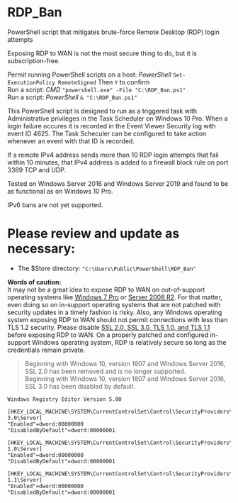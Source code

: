# RDP_Ban
PowerShell script that mitigates brute-force Remote Desktop (RDP) login attempts

Exposing RDP to WAN is not the most secure thing to do, but it is subscription-free.

Permit running PowerShell scripts on a host: *PowerShell* `Set-ExecutionPolicy RemoteSigned` Then `Y` to confirm  
Run a script: *CMD* `"powershell.exe" -File "C:\RDP_Ban.ps1"`  
Run a script: *PowerShell* `& "C:\RDP_Ban.ps1"`  

This PowerShell script is designed to run as a triggered task with Administrative privileges in the Task Scheduler on Windows 10 Pro. When a login failure occures it is recorded in the Event Viewer Security log with event ID 4625. The Task Scheculer can be configured to take action whenever an event with that ID is recorded.

If a remote IPv4 address sends more than 10 RDP login attempts that fail within 10 minutes, that IPv4 address is added to a firewall block rule on port 3389 TCP and UDP.

Tested on Windows Server 2016 and Windows Server 2019 and found to be as functional as on Windows 10 Pro.

IPv6 bans are not yet supported.

# Please review and update as necessary:  
 - The $Store directory: `"C:\Users\Public\PowerShell\RDP_Ban"`  

**Words of caution:**  
It may not be a great idea to expose RDP to WAN on out-of-support operating systems like [Windows 7 Pro](https://www.google.com/search?q=Windows+7+support+end+January+14+2020) or [Server 2008 R2](https://www.google.com/search?q=Server+2008+R2+support+end+January+14+2020). For that matter, even doing so on in-support operating systems that are not patched with security updates in a timely fashion is risky. Also, any Windows operating system exposing RDP to WAN should not permit connections with less than TLS 1.2 security. Please disable [SSL 2.0, SSL 3.0, TLS 1.0, and TLS 1.1](https://docs.microsoft.com/en-us/windows-server/security/tls/tls-registry-settings) before exposing RDP to WAN. On a properly patched and configured in-support Windows operating system, RDP is relatively secure so long as the credentials remain private.

> Beginning with Windows 10, version 1607 and Windows Server 2016, SSL 2.0 has been removed and is no longer supported.  
> Beginning with Windows 10, version 1607 and Windows Server 2016, SSL 3.0 has been disabled by default.

```
Windows Registry Editor Version 5.00  

[HKEY_LOCAL_MACHINE\SYSTEM\CurrentControlSet\Control\SecurityProviders\SCHANNEL\Protocols\SSL 3.0\Server]  
"Enabled"=dword:00000000  
"DisabledByDefault"=dword:00000001  

[HKEY_LOCAL_MACHINE\SYSTEM\CurrentControlSet\Control\SecurityProviders\SCHANNEL\Protocols\TLS 1.0\Server]  
"Enabled"=dword:00000000  
"DisabledByDefault"=dword:00000001  

[HKEY_LOCAL_MACHINE\SYSTEM\CurrentControlSet\Control\SecurityProviders\SCHANNEL\Protocols\TLS 1.1\Server]  
"Enabled"=dword:00000000  
"DisabledByDefault"=dword:00000001  
```